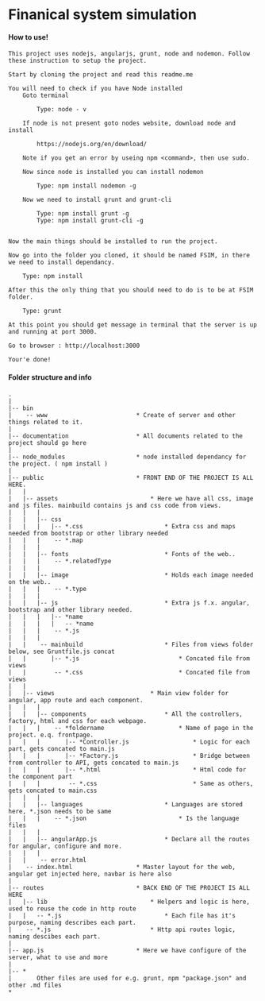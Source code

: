 # Finanical system simulation

#### How to use!
	This project uses nodejs, angularjs, grunt, node and nodemon. Follow these instruction to setup the project. 

	Start by cloning the project and read this readme.me

	You will need to check if you have Node installed 
		Goto terminal
		
		 	Type: node - v
		
		If node is not present goto nodes website, download node and install

			https://nodejs.org/en/download/ 
		
		Note if you get an error by useing npm <command>, then use sudo.

		Now since node is installed you can install nodemon
			
			Type: npm install nodemon -g

		Now we need to install grunt and grunt-cli 
			
			Type: npm install grunt -g
			Type: npm install grunt-cli -g


	Now the main things should be installed to run the project. 

	Now go into the folder you cloned, it should be named FSIM, in there we need to install dependancy. 

		Type: npm install

	After this the only thing that you should need to do is to be at FSIM folder.

		Type: grunt

	At this point you should get message in terminal that the server is up and running at port 3000.

	Go to browser : http://localhost:3000

	Your'e done! 


#### Folder structure and info
```
.
|
|-- bin				
|    -- www							* Create of server and other things related to it. 
|
|-- documentation 					* All documents related to the project should go here
|
|-- node_modules					* node installed dependancy for the project. ( npm install )
| 									
|--	public 							* FRONT END OF THE PROJECT IS ALL HERE. 
|   |
|	|-- assets 							* Here we have all css, image and js files. mainbuild contains js and css code from views.
|   |   |
|   |   |-- css
|	|	|	|-- *.css 						* Extra css and maps needed from bootstrap or other library needed
|	|	|	 -- *.map
|   |   |   
|	|   |-- fonts 							* Fonts of the web..
|	|	|	 -- *.relatedType
|   |   |
|	|	|-- image							* Holds each image needed on the web..
|	|	|	 -- *.type	
|   |   |  
|	|	|-- js  							* Extra js f.x. angular, bootstrap and other library needed. 
|	|	|	|-- *name 						
|	|	|   |   -- *name
|	|	|	 -- *.js
|   |   |
|	|	 -- mainbuild 						* Files from views folder below, see Gruntfile.js concat 
|	|		|-- *.js 							* Concated file from views
|	|		 -- *.css							* Concated file from views
|   |
|	|--	views 							* Main view folder for angular, app route and each component. 
|   |   | 
|	|	|-- components 						* All the controllers, factory, html and css for each webpage.
|	|	| 	 -- *foldername  					* Name of page in the project. e.q. frontpage.
|	|	|		|-- *Controller.js  				* Logic for each part, gets concated to main.js
|	|	|		|-- *Factory.js 					* Bridge between from controller to API, gets concated to main.js 
|	|	|		|-- *.html 							* Html code for the component part
|	|	|		 -- *.css 							* Same as others, gets concated to main.css
|   |   |
|	|	|-- languages 						* Languages are stored here, *.json needs to be same 
|	|	|	 -- *.json							* Is the language files
|   |   |
|	|	|-- angularApp.js 					* Declare all the routes for angular, configure and more.
|   |   |
|	|	 --	error.html 				
|	 -- index.html 					* Master layout for the web, angular get injected here, navbar is here also
|	
|-- routes							* BACK END OF THE PROJECT IS ALL HERE
|	|-- lib 							* Helpers and logic is here, used to reuse the code in http route
|	|	-- *.js 							* Each file has it's purpose, naming describes each part. 
|	 -- *.js 							* Http api routes logic, naming descibes each part.
|
|-- app.js 							* Here we have configure of the server, what to use and more
|
|-- *
|       Other files are used for e.g. grunt, npm "package.json" and other .md files
*
```